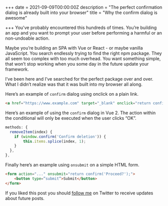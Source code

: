 +++
date = 2021-09-09T00:00:00Z
description = "The perfect confirmation dialog is already built into your browser"
title = "Why the confirm dialog is awesome"

+++
You've probably encountered this hundreds of times. You’re building an app and you want to prompt your user before performing a harmful or an non-undoable action.

Maybe you’re building an SPA with Vue or React - or maybe vanilla JavaScript. You search endlessly trying to find the right npm package. They all seem too complex with too much overhead. You want something simple, that won’t stop working when you some day in the future update your framework.

I’ve been here and I’ve searched for the perfect package over and over. What I didn’t realize was that it was built into my browser all along.

Here’s an example of `confirm` dialog using onclick on a plain link.
```html
<a href="https://www.example.com" target="_blank" onclick="return confirm('Processed?')">Click me</a>
```

Here’s an example of using the `confirm` dialog in Vue 2. The action within the conditional will only be executed when the user clicks “OK”.
```js
methods: {
  removeItem(index) {
    if (window.confirm('Confirm deletion')) {
        this.items.splice(index, 1);
    }
  },
},
```

Finally here’s an example using `onsubmit` on a simple HTML form.
```html
<form action="..." onsubmit="return confirm('Proceed?');">
    <button type=”submit”>Submit</button>
</form>
```

If you liked this post you should [follow me](https://www.twitter.com/ecrmnn) on Twitter to receive updates about future posts.